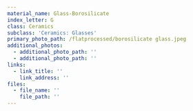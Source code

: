 ```yaml
---
material_name: Glass-Borosilicate
index_letter: G
class: Ceramics
subclass: 'Ceramics: Glasses'
primary_photo_path: /flatprocessed/borosilicate glass.jpeg
additional_photos:
  - additional_photo_path: ''
  - additional_photo_path: ''
links:
  - link_title: ''
    link_address: ''
files:
  - file_name: ''
    file_path: ''
---
```


